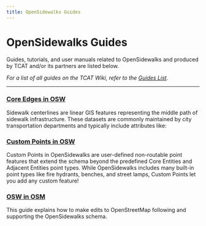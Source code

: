 ```yaml
---
title: OpenSidewalks Guides
---
```


# OpenSidewalks Guides

Guides, tutorials, and user manuals related to OpenSidewalks and produced by TCAT and/or its partners are listed below.

_For a list of all guides on the TCAT Wiki, refer to the [Guides List](../../guides/index.md)._

---

### [Core Edges in OSW](core-edges-in-osw.md)

Sidewalk centerlines are linear GIS features representing the middle path of sidewalk infrastructure. These datasets are commonly maintained by city transportation departments and typically include attributes like:

### [Custom Points in OSW](custom-points-in-osw.md)

Custom Points in OpenSidewalks are user-defined non-routable point features that extend the schema beyond the predefined Core Entities and Adjacent Entities point types. While OpenSidewalks includes many built-in point types like fire hydrants, benches, and street lamps, Custom Points let you add any custom feature!

### [OSW in OSM](osw-in-osm.md)

This guide explains how to make edits to OpenStreetMap following and supporting the OpenSidewalks schema.
